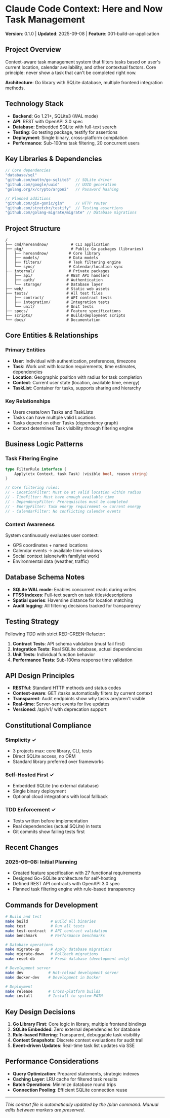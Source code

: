 # Claude Code Context: Here and Now Task Management

**Version**: 0.1.0 | **Updated**: 2025-09-08 | **Feature**: 001-build-an-application

## Project Overview

Context-aware task management system that filters tasks based on user's current location, calendar availability, and other contextual factors. Core principle: never show a task that can't be completed right now.

**Architecture**: Go library with SQLite database, multiple frontend integration methods.

## Technology Stack

- **Backend**: Go 1.21+, SQLite3 (WAL mode)
- **API**: REST with OpenAPI 3.0 spec
- **Database**: Embedded SQLite with full-text search
- **Testing**: Go testing package, testify for assertions
- **Deployment**: Single binary, cross-platform compilation
- **Performance**: Sub-100ms task filtering, 20 concurrent users

## Key Libraries & Dependencies

```go
// Core dependencies
"database/sql"
"github.com/mattn/go-sqlite3"  // SQLite driver
"github.com/google/uuid"       // UUID generation
"golang.org/x/crypto/argon2"   // Password hashing

// Planned additions
"github.com/gin-gonic/gin"     // HTTP router
"github.com/stretchr/testify"  // Testing assertions
"github.com/golang-migrate/migrate" // Database migrations
```

## Project Structure

```
/
├── cmd/hereandnow/          # CLI application
├── pkg/                     # Public Go packages (libraries)
│   ├── hereandnow/         # Core library
│   ├── models/             # Data models
│   ├── filters/            # Task filtering engine
│   └── sync/               # Calendar/location sync
├── internal/               # Private packages
│   ├── api/               # REST API handlers
│   ├── auth/              # Authentication
│   └── storage/           # Database layer
├── web/                   # Static web assets
├── tests/                 # All test files
│   ├── contract/          # API contract tests
│   ├── integration/       # Integration tests
│   └── unit/              # Unit tests
├── specs/                 # Feature specifications
├── scripts/               # Build/deployment scripts
└── docs/                  # Documentation
```

## Core Entities & Relationships

### Primary Entities
- **User**: Individual with authentication, preferences, timezone
- **Task**: Work unit with location requirements, time estimates, dependencies
- **Location**: Geographic position with radius for task completion
- **Context**: Current user state (location, available time, energy)
- **TaskList**: Container for tasks, supports sharing and hierarchy

### Key Relationships
- Users create/own Tasks and TaskLists
- Tasks can have multiple valid Locations
- Tasks depend on other Tasks (dependency graph)
- Context determines Task visibility through filtering engine

## Business Logic Patterns

### Task Filtering Engine
```go
type FilterRule interface {
    Apply(ctx Context, task Task) (visible bool, reason string)
}

// Core filtering rules:
// - LocationFilter: Must be at valid location within radius
// - TimeFilter: Must have enough available time
// - DependencyFilter: Prerequisites must be completed
// - EnergyFilter: Task energy requirement <= current energy
// - CalendarFilter: No conflicting calendar events
```

### Context Awareness
System continuously evaluates user context:
- GPS coordinates + named locations
- Calendar events → available time windows
- Social context (alone/with family/at work)
- Environmental data (weather, traffic)

## Database Schema Notes

- **SQLite WAL mode**: Enables concurrent reads during writes
- **FTS5 indexes**: Full-text search on task titles/descriptions
- **Spatial queries**: Haversine distance for location matching
- **Audit logging**: All filtering decisions tracked for transparency

## Testing Strategy

Following TDD with strict RED-GREEN-Refactor:

1. **Contract Tests**: API schema validation (must fail first)
2. **Integration Tests**: Real SQLite database, actual dependencies
3. **Unit Tests**: Individual function behavior
4. **Performance Tests**: Sub-100ms response time validation

## API Design Principles

- **RESTful**: Standard HTTP methods and status codes
- **Context-aware**: GET /tasks automatically filters by current context
- **Transparent**: Audit endpoints show why tasks are/aren't visible
- **Real-time**: Server-sent events for live updates
- **Versioned**: /api/v1/ with deprecation support

## Constitutional Compliance

### Simplicity ✓
- 3 projects max: core library, CLI, tests
- Direct SQLite access, no ORM
- Standard library preferred over frameworks

### Self-Hosted First ✓
- Embedded SQLite (no external database)
- Single binary deployment
- Optional cloud integrations with local fallback

### TDD Enforcement ✓
- Tests written before implementation
- Real dependencies (actual SQLite) in tests
- Git commits show failing tests first

## Recent Changes

### 2025-09-08: Initial Planning
- Created feature specification with 27 functional requirements
- Designed Go+SQLite architecture for self-hosting
- Defined REST API contracts with OpenAPI 3.0 spec
- Planned task filtering engine with rule-based transparency

## Commands for Development

```bash
# Build and test
make build          # Build all binaries
make test           # Run all tests
make test-contract  # API contract validation
make benchmark      # Performance benchmarks

# Database operations
make migrate-up     # Apply database migrations
make migrate-down   # Rollback migrations
make reset-db       # Fresh database (development only)

# Development server
make dev           # Hot-reload development server
make docker-dev    # Development in Docker

# Deployment
make release       # Cross-platform builds
make install       # Install to system PATH
```

## Key Design Decisions

1. **Go Library First**: Core logic in library, multiple frontend bindings
2. **SQLite Embedded**: Zero external dependencies for database
3. **Rule-based Filtering**: Transparent, debuggable task visibility
4. **Context Snapshots**: Discrete context evaluations for audit trail
5. **Event-driven Updates**: Real-time task list updates via SSE

## Performance Considerations

- **Query Optimization**: Prepared statements, strategic indexes
- **Caching Layer**: LRU cache for filtered task results
- **Batch Operations**: Minimize database round trips
- **Connection Pooling**: Efficient SQLite connection reuse

---

*This context file is automatically updated by the /plan command. Manual edits between markers are preserved.*